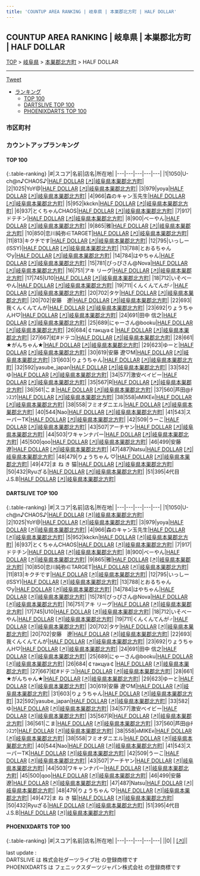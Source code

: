 ```yaml
---
title: 'COUNTUP AREA RANKING | 岐阜県 | 本巣郡北方町 | HALF DOLLAR'
---
```

## COUNTUP AREA RANKING | 岐阜県 | 本巣郡北方町 | HALF DOLLAR

[TOP](/darts/rank/) > [岐阜県](/darts/rank/岐阜県/) > [本巣郡北方町](/darts/rank/岐阜県/本巣郡北方町/) > HALF DOLLAR

___

<a href="https://twitter.com/share?ref_src=twsrc%5Etfw" data-text="COUNTUP AREA RANKING | 岐阜県本巣郡北方町HALF DOLLAR" class="twitter-share-button" data-hashtags="DARTSLIVE,PHOENIXDARTS,darts,ダーツ" data-show-count="false">Tweet</a>

* [ランキング](#カウントアップランキング)
    * [TOP 100](#top-100)
    * [DARTSLIVE TOP 100](#dartslive-top-100)
    * [PHOENIXDARTS TOP 100](#phoenixdarts-top-100)

### 市区町村

<ul>

</ul>

### カウントアップランキング

#### TOP 100



{:.table-ranking}
|#|スコア|名前|店名|所在地|
|---|---|---|---|---|
|1|1050|<span class="rank-name-dl">U-ch@n♪CHAOS♪</span>|<a href="/darts/rank/shops/d69a03368e0ae639774c926eb736cb5a.html">HALF DOLLAR</a> <a href="https://search.dartslive.com/jp/shop/d69a03368e0ae639774c926eb736cb5a">[↗]</a>|<a href="/darts/rank/岐阜県/本巣郡北方町">岐阜県本巣郡北方町</a>|
|2|1025|<span class="rank-name-dl">YoY@</span>|<a href="/darts/rank/shops/d69a03368e0ae639774c926eb736cb5a.html">HALF DOLLAR</a> <a href="https://search.dartslive.com/jp/shop/d69a03368e0ae639774c926eb736cb5a">[↗]</a>|<a href="/darts/rank/岐阜県/本巣郡北方町">岐阜県本巣郡北方町</a>|
|3|979|<span class="rank-name-dl">yoya</span>|<a href="/darts/rank/shops/d69a03368e0ae639774c926eb736cb5a.html">HALF DOLLAR</a> <a href="https://search.dartslive.com/jp/shop/d69a03368e0ae639774c926eb736cb5a">[↗]</a>|<a href="/darts/rank/岐阜県/本巣郡北方町">岐阜県本巣郡北方町</a>|
|4|966|<span class="rank-name-dl">森のキャン玉先生</span>|<a href="/darts/rank/shops/d69a03368e0ae639774c926eb736cb5a.html">HALF DOLLAR</a> <a href="https://search.dartslive.com/jp/shop/d69a03368e0ae639774c926eb736cb5a">[↗]</a>|<a href="/darts/rank/岐阜県/本巣郡北方町">岐阜県本巣郡北方町</a>|
|5|952|<span class="rank-name-dl">kkckn</span>|<a href="/darts/rank/shops/d69a03368e0ae639774c926eb736cb5a.html">HALF DOLLAR</a> <a href="https://search.dartslive.com/jp/shop/d69a03368e0ae639774c926eb736cb5a">[↗]</a>|<a href="/darts/rank/岐阜県/本巣郡北方町">岐阜県本巣郡北方町</a>|
|6|937|<span class="rank-name-dl">とくちゃんCHAOS</span>|<a href="/darts/rank/shops/d69a03368e0ae639774c926eb736cb5a.html">HALF DOLLAR</a> <a href="https://search.dartslive.com/jp/shop/d69a03368e0ae639774c926eb736cb5a">[↗]</a>|<a href="/darts/rank/岐阜県/本巣郡北方町">岐阜県本巣郡北方町</a>|
|7|917|<span class="rank-name-dl">ドテチン</span>|<a href="/darts/rank/shops/d69a03368e0ae639774c926eb736cb5a.html">HALF DOLLAR</a> <a href="https://search.dartslive.com/jp/shop/d69a03368e0ae639774c926eb736cb5a">[↗]</a>|<a href="/darts/rank/岐阜県/本巣郡北方町">岐阜県本巣郡北方町</a>|
|8|900|<span class="rank-name-dl">べーやん</span>|<a href="/darts/rank/shops/d69a03368e0ae639774c926eb736cb5a.html">HALF DOLLAR</a> <a href="https://search.dartslive.com/jp/shop/d69a03368e0ae639774c926eb736cb5a">[↗]</a>|<a href="/darts/rank/岐阜県/本巣郡北方町">岐阜県本巣郡北方町</a>|
|9|865|<span class="rank-name-dl">雅</span>|<a href="/darts/rank/shops/d69a03368e0ae639774c926eb736cb5a.html">HALF DOLLAR</a> <a href="https://search.dartslive.com/jp/shop/d69a03368e0ae639774c926eb736cb5a">[↗]</a>|<a href="/darts/rank/岐阜県/本巣郡北方町">岐阜県本巣郡北方町</a>|
|10|850|<span class="rank-name-dl">恋川純弥∈TARGET</span>|<a href="/darts/rank/shops/d69a03368e0ae639774c926eb736cb5a.html">HALF DOLLAR</a> <a href="https://search.dartslive.com/jp/shop/d69a03368e0ae639774c926eb736cb5a">[↗]</a>|<a href="/darts/rank/岐阜県/本巣郡北方町">岐阜県本巣郡北方町</a>|
|11|813|<span class="rank-name-dl">キクチです</span>|<a href="/darts/rank/shops/d69a03368e0ae639774c926eb736cb5a.html">HALF DOLLAR</a> <a href="https://search.dartslive.com/jp/shop/d69a03368e0ae639774c926eb736cb5a">[↗]</a>|<a href="/darts/rank/岐阜県/本巣郡北方町">岐阜県本巣郡北方町</a>|
|12|795|<span class="rank-name-dl">いっしー(ISSY)</span>|<a href="/darts/rank/shops/d69a03368e0ae639774c926eb736cb5a.html">HALF DOLLAR</a> <a href="https://search.dartslive.com/jp/shop/d69a03368e0ae639774c926eb736cb5a">[↗]</a>|<a href="/darts/rank/岐阜県/本巣郡北方町">岐阜県本巣郡北方町</a>|
|13|788|<span class="rank-name-dl">とおるちゃん♡y</span>|<a href="/darts/rank/shops/d69a03368e0ae639774c926eb736cb5a.html">HALF DOLLAR</a> <a href="https://search.dartslive.com/jp/shop/d69a03368e0ae639774c926eb736cb5a">[↗]</a>|<a href="/darts/rank/岐阜県/本巣郡北方町">岐阜県本巣郡北方町</a>|
|14|784|<span class="rank-name-dl">はやちゃん</span>|<a href="/darts/rank/shops/d69a03368e0ae639774c926eb736cb5a.html">HALF DOLLAR</a> <a href="https://search.dartslive.com/jp/shop/d69a03368e0ae639774c926eb736cb5a">[↗]</a>|<a href="/darts/rank/岐阜県/本巣郡北方町">岐阜県本巣郡北方町</a>|
|15|781|<span class="rank-name-dl">ぴっぴさん@Nova</span>|<a href="/darts/rank/shops/d69a03368e0ae639774c926eb736cb5a.html">HALF DOLLAR</a> <a href="https://search.dartslive.com/jp/shop/d69a03368e0ae639774c926eb736cb5a">[↗]</a>|<a href="/darts/rank/岐阜県/本巣郡北方町">岐阜県本巣郡北方町</a>|
|16|751|<span class="rank-name-dl">アキ リーグ</span>|<a href="/darts/rank/shops/d69a03368e0ae639774c926eb736cb5a.html">HALF DOLLAR</a> <a href="https://search.dartslive.com/jp/shop/d69a03368e0ae639774c926eb736cb5a">[↗]</a>|<a href="/darts/rank/岐阜県/本巣郡北方町">岐阜県本巣郡北方町</a>|
|17|745|<span class="rank-name-dl">U10</span>|<a href="/darts/rank/shops/d69a03368e0ae639774c926eb736cb5a.html">HALF DOLLAR</a> <a href="https://search.dartslive.com/jp/shop/d69a03368e0ae639774c926eb736cb5a">[↗]</a>|<a href="/darts/rank/岐阜県/本巣郡北方町">岐阜県本巣郡北方町</a>|
|18|712|<span class="rank-name-dl">いそべーやん</span>|<a href="/darts/rank/shops/d69a03368e0ae639774c926eb736cb5a.html">HALF DOLLAR</a> <a href="https://search.dartslive.com/jp/shop/d69a03368e0ae639774c926eb736cb5a">[↗]</a>|<a href="/darts/rank/岐阜県/本巣郡北方町">岐阜県本巣郡北方町</a>|
|19|711|<span class="rank-name-dl">くんくんてんが♂</span>|<a href="/darts/rank/shops/d69a03368e0ae639774c926eb736cb5a.html">HALF DOLLAR</a> <a href="https://search.dartslive.com/jp/shop/d69a03368e0ae639774c926eb736cb5a">[↗]</a>|<a href="/darts/rank/岐阜県/本巣郡北方町">岐阜県本巣郡北方町</a>|
|20|702|<span class="rank-name-dl">タケ</span>|<a href="/darts/rank/shops/d69a03368e0ae639774c926eb736cb5a.html">HALF DOLLAR</a> <a href="https://search.dartslive.com/jp/shop/d69a03368e0ae639774c926eb736cb5a">[↗]</a>|<a href="/darts/rank/岐阜県/本巣郡北方町">岐阜県本巣郡北方町</a>|
|20|702|<span class="rank-name-dl">安藤　遼</span>|<a href="/darts/rank/shops/d69a03368e0ae639774c926eb736cb5a.html">HALF DOLLAR</a> <a href="https://search.dartslive.com/jp/shop/d69a03368e0ae639774c926eb736cb5a">[↗]</a>|<a href="/darts/rank/岐阜県/本巣郡北方町">岐阜県本巣郡北方町</a>|
|22|693|<span class="rank-name-dl">我くんくんてんが</span>|<a href="/darts/rank/shops/d69a03368e0ae639774c926eb736cb5a.html">HALF DOLLAR</a> <a href="https://search.dartslive.com/jp/shop/d69a03368e0ae639774c926eb736cb5a">[↗]</a>|<a href="/darts/rank/岐阜県/本巣郡北方町">岐阜県本巣郡北方町</a>|
|23|692|<span class="rank-name-dl">りょうちゃんH♡</span>|<a href="/darts/rank/shops/d69a03368e0ae639774c926eb736cb5a.html">HALF DOLLAR</a> <a href="https://search.dartslive.com/jp/shop/d69a03368e0ae639774c926eb736cb5a">[↗]</a>|<a href="/darts/rank/岐阜県/本巣郡北方町">岐阜県本巣郡北方町</a>|
|24|691|<span class="rank-name-dl">田中 信之</span>|<a href="/darts/rank/shops/d69a03368e0ae639774c926eb736cb5a.html">HALF DOLLAR</a> <a href="https://search.dartslive.com/jp/shop/d69a03368e0ae639774c926eb736cb5a">[↗]</a>|<a href="/darts/rank/岐阜県/本巣郡北方町">岐阜県本巣郡北方町</a>|
|25|689|<span class="rank-name-dl">にゃーさん@booku</span>|<a href="/darts/rank/shops/d69a03368e0ae639774c926eb736cb5a.html">HALF DOLLAR</a> <a href="https://search.dartslive.com/jp/shop/d69a03368e0ae639774c926eb736cb5a">[↗]</a>|<a href="/darts/rank/岐阜県/本巣郡北方町">岐阜県本巣郡北方町</a>|
|26|684|<span class="rank-name-dl">￠такцуа￠</span>|<a href="/darts/rank/shops/d69a03368e0ae639774c926eb736cb5a.html">HALF DOLLAR</a> <a href="https://search.dartslive.com/jp/shop/d69a03368e0ae639774c926eb736cb5a">[↗]</a>|<a href="/darts/rank/岐阜県/本巣郡北方町">岐阜県本巣郡北方町</a>|
|27|667|<span class="rank-name-dl">虹#ドテコ</span>|<a href="/darts/rank/shops/d69a03368e0ae639774c926eb736cb5a.html">HALF DOLLAR</a> <a href="https://search.dartslive.com/jp/shop/d69a03368e0ae639774c926eb736cb5a">[↗]</a>|<a href="/darts/rank/岐阜県/本巣郡北方町">岐阜県本巣郡北方町</a>|
|28|661|<span class="rank-name-dl">★がんちゃん★</span>|<a href="/darts/rank/shops/d69a03368e0ae639774c926eb736cb5a.html">HALF DOLLAR</a> <a href="https://search.dartslive.com/jp/shop/d69a03368e0ae639774c926eb736cb5a">[↗]</a>|<a href="/darts/rank/岐阜県/本巣郡北方町">岐阜県本巣郡北方町</a>|
|29|623|<span class="rank-name-dl">ゆーと</span>|<a href="/darts/rank/shops/d69a03368e0ae639774c926eb736cb5a.html">HALF DOLLAR</a> <a href="https://search.dartslive.com/jp/shop/d69a03368e0ae639774c926eb736cb5a">[↗]</a>|<a href="/darts/rank/岐阜県/本巣郡北方町">岐阜県本巣郡北方町</a>|
|30|619|<span class="rank-name-dl">安藤 遼♡M</span>|<a href="/darts/rank/shops/d69a03368e0ae639774c926eb736cb5a.html">HALF DOLLAR</a> <a href="https://search.dartslive.com/jp/shop/d69a03368e0ae639774c926eb736cb5a">[↗]</a>|<a href="/darts/rank/岐阜県/本巣郡北方町">岐阜県本巣郡北方町</a>|
|31|603|<span class="rank-name-dl">りょうちゃん</span>|<a href="/darts/rank/shops/d69a03368e0ae639774c926eb736cb5a.html">HALF DOLLAR</a> <a href="https://search.dartslive.com/jp/shop/d69a03368e0ae639774c926eb736cb5a">[↗]</a>|<a href="/darts/rank/岐阜県/本巣郡北方町">岐阜県本巣郡北方町</a>|
|32|592|<span class="rank-name-dl">yasube_japan</span>|<a href="/darts/rank/shops/d69a03368e0ae639774c926eb736cb5a.html">HALF DOLLAR</a> <a href="https://search.dartslive.com/jp/shop/d69a03368e0ae639774c926eb736cb5a">[↗]</a>|<a href="/darts/rank/岐阜県/本巣郡北方町">岐阜県本巣郡北方町</a>|
|33|582|<span class="rank-name-dl">ゆ</span>|<a href="/darts/rank/shops/d69a03368e0ae639774c926eb736cb5a.html">HALF DOLLAR</a> <a href="https://search.dartslive.com/jp/shop/d69a03368e0ae639774c926eb736cb5a">[↗]</a>|<a href="/darts/rank/岐阜県/本巣郡北方町">岐阜県本巣郡北方町</a>|
|34|577|<span class="rank-name-dl">激安ベイビー</span>|<a href="/darts/rank/shops/d69a03368e0ae639774c926eb736cb5a.html">HALF DOLLAR</a> <a href="https://search.dartslive.com/jp/shop/d69a03368e0ae639774c926eb736cb5a">[↗]</a>|<a href="/darts/rank/岐阜県/本巣郡北方町">岐阜県本巣郡北方町</a>|
|35|567|<span class="rank-name-dl">R</span>|<a href="/darts/rank/shops/d69a03368e0ae639774c926eb736cb5a.html">HALF DOLLAR</a> <a href="https://search.dartslive.com/jp/shop/d69a03368e0ae639774c926eb736cb5a">[↗]</a>|<a href="/darts/rank/岐阜県/本巣郡北方町">岐阜県本巣郡北方町</a>|
|36|561|<span class="rank-name-dl">こま</span>|<a href="/darts/rank/shops/d69a03368e0ae639774c926eb736cb5a.html">HALF DOLLAR</a> <a href="https://search.dartslive.com/jp/shop/d69a03368e0ae639774c926eb736cb5a">[↗]</a>|<a href="/darts/rank/岐阜県/本巣郡北方町">岐阜県本巣郡北方町</a>|
|37|560|<span class="rank-name-dl">芦田@ﾁﾝｽｺｳ</span>|<a href="/darts/rank/shops/d69a03368e0ae639774c926eb736cb5a.html">HALF DOLLAR</a> <a href="https://search.dartslive.com/jp/shop/d69a03368e0ae639774c926eb736cb5a">[↗]</a>|<a href="/darts/rank/岐阜県/本巣郡北方町">岐阜県本巣郡北方町</a>|
|38|558|<span class="rank-name-dl">ฅMIKEฅ</span>|<a href="/darts/rank/shops/d69a03368e0ae639774c926eb736cb5a.html">HALF DOLLAR</a> <a href="https://search.dartslive.com/jp/shop/d69a03368e0ae639774c926eb736cb5a">[↗]</a>|<a href="/darts/rank/岐阜県/本巣郡北方町">岐阜県本巣郡北方町</a>|
|38|558|<span class="rank-name-dl">フミオダニエル</span>|<a href="/darts/rank/shops/d69a03368e0ae639774c926eb736cb5a.html">HALF DOLLAR</a> <a href="https://search.dartslive.com/jp/shop/d69a03368e0ae639774c926eb736cb5a">[↗]</a>|<a href="/darts/rank/岐阜県/本巣郡北方町">岐阜県本巣郡北方町</a>|
|40|544|<span class="rank-name-dl">Nao</span>|<a href="/darts/rank/shops/d69a03368e0ae639774c926eb736cb5a.html">HALF DOLLAR</a> <a href="https://search.dartslive.com/jp/shop/d69a03368e0ae639774c926eb736cb5a">[↗]</a>|<a href="/darts/rank/岐阜県/本巣郡北方町">岐阜県本巣郡北方町</a>|
|41|543|<span class="rank-name-dl">スーパーTK</span>|<a href="/darts/rank/shops/d69a03368e0ae639774c926eb736cb5a.html">HALF DOLLAR</a> <a href="https://search.dartslive.com/jp/shop/d69a03368e0ae639774c926eb736cb5a">[↗]</a>|<a href="/darts/rank/岐阜県/本巣郡北方町">岐阜県本巣郡北方町</a>|
|42|509|<span class="rank-name-dl">うーこ</span>|<a href="/darts/rank/shops/d69a03368e0ae639774c926eb736cb5a.html">HALF DOLLAR</a> <a href="https://search.dartslive.com/jp/shop/d69a03368e0ae639774c926eb736cb5a">[↗]</a>|<a href="/darts/rank/岐阜県/本巣郡北方町">岐阜県本巣郡北方町</a>|
|43|507|<span class="rank-name-dl">アーチヤン</span>|<a href="/darts/rank/shops/d69a03368e0ae639774c926eb736cb5a.html">HALF DOLLAR</a> <a href="https://search.dartslive.com/jp/shop/d69a03368e0ae639774c926eb736cb5a">[↗]</a>|<a href="/darts/rank/岐阜県/本巣郡北方町">岐阜県本巣郡北方町</a>|
|44|503|<span class="rank-name-dl">ワキャンナパー</span>|<a href="/darts/rank/shops/d69a03368e0ae639774c926eb736cb5a.html">HALF DOLLAR</a> <a href="https://search.dartslive.com/jp/shop/d69a03368e0ae639774c926eb736cb5a">[↗]</a>|<a href="/darts/rank/岐阜県/本巣郡北方町">岐阜県本巣郡北方町</a>|
|45|500|<span class="rank-name-dl">qoo</span>|<a href="/darts/rank/shops/d69a03368e0ae639774c926eb736cb5a.html">HALF DOLLAR</a> <a href="https://search.dartslive.com/jp/shop/d69a03368e0ae639774c926eb736cb5a">[↗]</a>|<a href="/darts/rank/岐阜県/本巣郡北方町">岐阜県本巣郡北方町</a>|
|46|499|<span class="rank-name-dl">安藤 遼</span>|<a href="/darts/rank/shops/d69a03368e0ae639774c926eb736cb5a.html">HALF DOLLAR</a> <a href="https://search.dartslive.com/jp/shop/d69a03368e0ae639774c926eb736cb5a">[↗]</a>|<a href="/darts/rank/岐阜県/本巣郡北方町">岐阜県本巣郡北方町</a>|
|47|487|<span class="rank-name-dl">Natsu</span>|<a href="/darts/rank/shops/d69a03368e0ae639774c926eb736cb5a.html">HALF DOLLAR</a> <a href="https://search.dartslive.com/jp/shop/d69a03368e0ae639774c926eb736cb5a">[↗]</a>|<a href="/darts/rank/岐阜県/本巣郡北方町">岐阜県本巣郡北方町</a>|
|48|479|<span class="rank-name-dl">りょうちゃん ♡</span>|<a href="/darts/rank/shops/d69a03368e0ae639774c926eb736cb5a.html">HALF DOLLAR</a> <a href="https://search.dartslive.com/jp/shop/d69a03368e0ae639774c926eb736cb5a">[↗]</a>|<a href="/darts/rank/岐阜県/本巣郡北方町">岐阜県本巣郡北方町</a>|
|49|472|<span class="rank-name-dl">ま ね き 猫</span>|<a href="/darts/rank/shops/d69a03368e0ae639774c926eb736cb5a.html">HALF DOLLAR</a> <a href="https://search.dartslive.com/jp/shop/d69a03368e0ae639774c926eb736cb5a">[↗]</a>|<a href="/darts/rank/岐阜県/本巣郡北方町">岐阜県本巣郡北方町</a>|
|50|432|<span class="rank-name-dl">Ryuざる</span>|<a href="/darts/rank/shops/d69a03368e0ae639774c926eb736cb5a.html">HALF DOLLAR</a> <a href="https://search.dartslive.com/jp/shop/d69a03368e0ae639774c926eb736cb5a">[↗]</a>|<a href="/darts/rank/岐阜県/本巣郡北方町">岐阜県本巣郡北方町</a>|
|51|395|<span class="rank-name-dl">4代目J.S.B</span>|<a href="/darts/rank/shops/d69a03368e0ae639774c926eb736cb5a.html">HALF DOLLAR</a> <a href="https://search.dartslive.com/jp/shop/d69a03368e0ae639774c926eb736cb5a">[↗]</a>|<a href="/darts/rank/岐阜県/本巣郡北方町">岐阜県本巣郡北方町</a>|


#### DARTSLIVE TOP 100



{:.table-ranking}
|#|スコア|名前|店名|所在地|
|---|---|---|---|---|
|1|1050|<span class="rank-name-dl">U-ch@n♪CHAOS♪</span>|<a href="/darts/rank/shops/d69a03368e0ae639774c926eb736cb5a.html">HALF DOLLAR</a> <a href="https://search.dartslive.com/jp/shop/d69a03368e0ae639774c926eb736cb5a">[↗]</a>|<a href="/darts/rank/岐阜県/本巣郡北方町">岐阜県本巣郡北方町</a>|
|2|1025|<span class="rank-name-dl">YoY@</span>|<a href="/darts/rank/shops/d69a03368e0ae639774c926eb736cb5a.html">HALF DOLLAR</a> <a href="https://search.dartslive.com/jp/shop/d69a03368e0ae639774c926eb736cb5a">[↗]</a>|<a href="/darts/rank/岐阜県/本巣郡北方町">岐阜県本巣郡北方町</a>|
|3|979|<span class="rank-name-dl">yoya</span>|<a href="/darts/rank/shops/d69a03368e0ae639774c926eb736cb5a.html">HALF DOLLAR</a> <a href="https://search.dartslive.com/jp/shop/d69a03368e0ae639774c926eb736cb5a">[↗]</a>|<a href="/darts/rank/岐阜県/本巣郡北方町">岐阜県本巣郡北方町</a>|
|4|966|<span class="rank-name-dl">森のキャン玉先生</span>|<a href="/darts/rank/shops/d69a03368e0ae639774c926eb736cb5a.html">HALF DOLLAR</a> <a href="https://search.dartslive.com/jp/shop/d69a03368e0ae639774c926eb736cb5a">[↗]</a>|<a href="/darts/rank/岐阜県/本巣郡北方町">岐阜県本巣郡北方町</a>|
|5|952|<span class="rank-name-dl">kkckn</span>|<a href="/darts/rank/shops/d69a03368e0ae639774c926eb736cb5a.html">HALF DOLLAR</a> <a href="https://search.dartslive.com/jp/shop/d69a03368e0ae639774c926eb736cb5a">[↗]</a>|<a href="/darts/rank/岐阜県/本巣郡北方町">岐阜県本巣郡北方町</a>|
|6|937|<span class="rank-name-dl">とくちゃんCHAOS</span>|<a href="/darts/rank/shops/d69a03368e0ae639774c926eb736cb5a.html">HALF DOLLAR</a> <a href="https://search.dartslive.com/jp/shop/d69a03368e0ae639774c926eb736cb5a">[↗]</a>|<a href="/darts/rank/岐阜県/本巣郡北方町">岐阜県本巣郡北方町</a>|
|7|917|<span class="rank-name-dl">ドテチン</span>|<a href="/darts/rank/shops/d69a03368e0ae639774c926eb736cb5a.html">HALF DOLLAR</a> <a href="https://search.dartslive.com/jp/shop/d69a03368e0ae639774c926eb736cb5a">[↗]</a>|<a href="/darts/rank/岐阜県/本巣郡北方町">岐阜県本巣郡北方町</a>|
|8|900|<span class="rank-name-dl">べーやん</span>|<a href="/darts/rank/shops/d69a03368e0ae639774c926eb736cb5a.html">HALF DOLLAR</a> <a href="https://search.dartslive.com/jp/shop/d69a03368e0ae639774c926eb736cb5a">[↗]</a>|<a href="/darts/rank/岐阜県/本巣郡北方町">岐阜県本巣郡北方町</a>|
|9|865|<span class="rank-name-dl">雅</span>|<a href="/darts/rank/shops/d69a03368e0ae639774c926eb736cb5a.html">HALF DOLLAR</a> <a href="https://search.dartslive.com/jp/shop/d69a03368e0ae639774c926eb736cb5a">[↗]</a>|<a href="/darts/rank/岐阜県/本巣郡北方町">岐阜県本巣郡北方町</a>|
|10|850|<span class="rank-name-dl">恋川純弥∈TARGET</span>|<a href="/darts/rank/shops/d69a03368e0ae639774c926eb736cb5a.html">HALF DOLLAR</a> <a href="https://search.dartslive.com/jp/shop/d69a03368e0ae639774c926eb736cb5a">[↗]</a>|<a href="/darts/rank/岐阜県/本巣郡北方町">岐阜県本巣郡北方町</a>|
|11|813|<span class="rank-name-dl">キクチです</span>|<a href="/darts/rank/shops/d69a03368e0ae639774c926eb736cb5a.html">HALF DOLLAR</a> <a href="https://search.dartslive.com/jp/shop/d69a03368e0ae639774c926eb736cb5a">[↗]</a>|<a href="/darts/rank/岐阜県/本巣郡北方町">岐阜県本巣郡北方町</a>|
|12|795|<span class="rank-name-dl">いっしー(ISSY)</span>|<a href="/darts/rank/shops/d69a03368e0ae639774c926eb736cb5a.html">HALF DOLLAR</a> <a href="https://search.dartslive.com/jp/shop/d69a03368e0ae639774c926eb736cb5a">[↗]</a>|<a href="/darts/rank/岐阜県/本巣郡北方町">岐阜県本巣郡北方町</a>|
|13|788|<span class="rank-name-dl">とおるちゃん♡y</span>|<a href="/darts/rank/shops/d69a03368e0ae639774c926eb736cb5a.html">HALF DOLLAR</a> <a href="https://search.dartslive.com/jp/shop/d69a03368e0ae639774c926eb736cb5a">[↗]</a>|<a href="/darts/rank/岐阜県/本巣郡北方町">岐阜県本巣郡北方町</a>|
|14|784|<span class="rank-name-dl">はやちゃん</span>|<a href="/darts/rank/shops/d69a03368e0ae639774c926eb736cb5a.html">HALF DOLLAR</a> <a href="https://search.dartslive.com/jp/shop/d69a03368e0ae639774c926eb736cb5a">[↗]</a>|<a href="/darts/rank/岐阜県/本巣郡北方町">岐阜県本巣郡北方町</a>|
|15|781|<span class="rank-name-dl">ぴっぴさん@Nova</span>|<a href="/darts/rank/shops/d69a03368e0ae639774c926eb736cb5a.html">HALF DOLLAR</a> <a href="https://search.dartslive.com/jp/shop/d69a03368e0ae639774c926eb736cb5a">[↗]</a>|<a href="/darts/rank/岐阜県/本巣郡北方町">岐阜県本巣郡北方町</a>|
|16|751|<span class="rank-name-dl">アキ リーグ</span>|<a href="/darts/rank/shops/d69a03368e0ae639774c926eb736cb5a.html">HALF DOLLAR</a> <a href="https://search.dartslive.com/jp/shop/d69a03368e0ae639774c926eb736cb5a">[↗]</a>|<a href="/darts/rank/岐阜県/本巣郡北方町">岐阜県本巣郡北方町</a>|
|17|745|<span class="rank-name-dl">U10</span>|<a href="/darts/rank/shops/d69a03368e0ae639774c926eb736cb5a.html">HALF DOLLAR</a> <a href="https://search.dartslive.com/jp/shop/d69a03368e0ae639774c926eb736cb5a">[↗]</a>|<a href="/darts/rank/岐阜県/本巣郡北方町">岐阜県本巣郡北方町</a>|
|18|712|<span class="rank-name-dl">いそべーやん</span>|<a href="/darts/rank/shops/d69a03368e0ae639774c926eb736cb5a.html">HALF DOLLAR</a> <a href="https://search.dartslive.com/jp/shop/d69a03368e0ae639774c926eb736cb5a">[↗]</a>|<a href="/darts/rank/岐阜県/本巣郡北方町">岐阜県本巣郡北方町</a>|
|19|711|<span class="rank-name-dl">くんくんてんが♂</span>|<a href="/darts/rank/shops/d69a03368e0ae639774c926eb736cb5a.html">HALF DOLLAR</a> <a href="https://search.dartslive.com/jp/shop/d69a03368e0ae639774c926eb736cb5a">[↗]</a>|<a href="/darts/rank/岐阜県/本巣郡北方町">岐阜県本巣郡北方町</a>|
|20|702|<span class="rank-name-dl">タケ</span>|<a href="/darts/rank/shops/d69a03368e0ae639774c926eb736cb5a.html">HALF DOLLAR</a> <a href="https://search.dartslive.com/jp/shop/d69a03368e0ae639774c926eb736cb5a">[↗]</a>|<a href="/darts/rank/岐阜県/本巣郡北方町">岐阜県本巣郡北方町</a>|
|20|702|<span class="rank-name-dl">安藤　遼</span>|<a href="/darts/rank/shops/d69a03368e0ae639774c926eb736cb5a.html">HALF DOLLAR</a> <a href="https://search.dartslive.com/jp/shop/d69a03368e0ae639774c926eb736cb5a">[↗]</a>|<a href="/darts/rank/岐阜県/本巣郡北方町">岐阜県本巣郡北方町</a>|
|22|693|<span class="rank-name-dl">我くんくんてんが</span>|<a href="/darts/rank/shops/d69a03368e0ae639774c926eb736cb5a.html">HALF DOLLAR</a> <a href="https://search.dartslive.com/jp/shop/d69a03368e0ae639774c926eb736cb5a">[↗]</a>|<a href="/darts/rank/岐阜県/本巣郡北方町">岐阜県本巣郡北方町</a>|
|23|692|<span class="rank-name-dl">りょうちゃんH♡</span>|<a href="/darts/rank/shops/d69a03368e0ae639774c926eb736cb5a.html">HALF DOLLAR</a> <a href="https://search.dartslive.com/jp/shop/d69a03368e0ae639774c926eb736cb5a">[↗]</a>|<a href="/darts/rank/岐阜県/本巣郡北方町">岐阜県本巣郡北方町</a>|
|24|691|<span class="rank-name-dl">田中 信之</span>|<a href="/darts/rank/shops/d69a03368e0ae639774c926eb736cb5a.html">HALF DOLLAR</a> <a href="https://search.dartslive.com/jp/shop/d69a03368e0ae639774c926eb736cb5a">[↗]</a>|<a href="/darts/rank/岐阜県/本巣郡北方町">岐阜県本巣郡北方町</a>|
|25|689|<span class="rank-name-dl">にゃーさん@booku</span>|<a href="/darts/rank/shops/d69a03368e0ae639774c926eb736cb5a.html">HALF DOLLAR</a> <a href="https://search.dartslive.com/jp/shop/d69a03368e0ae639774c926eb736cb5a">[↗]</a>|<a href="/darts/rank/岐阜県/本巣郡北方町">岐阜県本巣郡北方町</a>|
|26|684|<span class="rank-name-dl">￠такцуа￠</span>|<a href="/darts/rank/shops/d69a03368e0ae639774c926eb736cb5a.html">HALF DOLLAR</a> <a href="https://search.dartslive.com/jp/shop/d69a03368e0ae639774c926eb736cb5a">[↗]</a>|<a href="/darts/rank/岐阜県/本巣郡北方町">岐阜県本巣郡北方町</a>|
|27|667|<span class="rank-name-dl">虹#ドテコ</span>|<a href="/darts/rank/shops/d69a03368e0ae639774c926eb736cb5a.html">HALF DOLLAR</a> <a href="https://search.dartslive.com/jp/shop/d69a03368e0ae639774c926eb736cb5a">[↗]</a>|<a href="/darts/rank/岐阜県/本巣郡北方町">岐阜県本巣郡北方町</a>|
|28|661|<span class="rank-name-dl">★がんちゃん★</span>|<a href="/darts/rank/shops/d69a03368e0ae639774c926eb736cb5a.html">HALF DOLLAR</a> <a href="https://search.dartslive.com/jp/shop/d69a03368e0ae639774c926eb736cb5a">[↗]</a>|<a href="/darts/rank/岐阜県/本巣郡北方町">岐阜県本巣郡北方町</a>|
|29|623|<span class="rank-name-dl">ゆーと</span>|<a href="/darts/rank/shops/d69a03368e0ae639774c926eb736cb5a.html">HALF DOLLAR</a> <a href="https://search.dartslive.com/jp/shop/d69a03368e0ae639774c926eb736cb5a">[↗]</a>|<a href="/darts/rank/岐阜県/本巣郡北方町">岐阜県本巣郡北方町</a>|
|30|619|<span class="rank-name-dl">安藤 遼♡M</span>|<a href="/darts/rank/shops/d69a03368e0ae639774c926eb736cb5a.html">HALF DOLLAR</a> <a href="https://search.dartslive.com/jp/shop/d69a03368e0ae639774c926eb736cb5a">[↗]</a>|<a href="/darts/rank/岐阜県/本巣郡北方町">岐阜県本巣郡北方町</a>|
|31|603|<span class="rank-name-dl">りょうちゃん</span>|<a href="/darts/rank/shops/d69a03368e0ae639774c926eb736cb5a.html">HALF DOLLAR</a> <a href="https://search.dartslive.com/jp/shop/d69a03368e0ae639774c926eb736cb5a">[↗]</a>|<a href="/darts/rank/岐阜県/本巣郡北方町">岐阜県本巣郡北方町</a>|
|32|592|<span class="rank-name-dl">yasube_japan</span>|<a href="/darts/rank/shops/d69a03368e0ae639774c926eb736cb5a.html">HALF DOLLAR</a> <a href="https://search.dartslive.com/jp/shop/d69a03368e0ae639774c926eb736cb5a">[↗]</a>|<a href="/darts/rank/岐阜県/本巣郡北方町">岐阜県本巣郡北方町</a>|
|33|582|<span class="rank-name-dl">ゆ</span>|<a href="/darts/rank/shops/d69a03368e0ae639774c926eb736cb5a.html">HALF DOLLAR</a> <a href="https://search.dartslive.com/jp/shop/d69a03368e0ae639774c926eb736cb5a">[↗]</a>|<a href="/darts/rank/岐阜県/本巣郡北方町">岐阜県本巣郡北方町</a>|
|34|577|<span class="rank-name-dl">激安ベイビー</span>|<a href="/darts/rank/shops/d69a03368e0ae639774c926eb736cb5a.html">HALF DOLLAR</a> <a href="https://search.dartslive.com/jp/shop/d69a03368e0ae639774c926eb736cb5a">[↗]</a>|<a href="/darts/rank/岐阜県/本巣郡北方町">岐阜県本巣郡北方町</a>|
|35|567|<span class="rank-name-dl">R</span>|<a href="/darts/rank/shops/d69a03368e0ae639774c926eb736cb5a.html">HALF DOLLAR</a> <a href="https://search.dartslive.com/jp/shop/d69a03368e0ae639774c926eb736cb5a">[↗]</a>|<a href="/darts/rank/岐阜県/本巣郡北方町">岐阜県本巣郡北方町</a>|
|36|561|<span class="rank-name-dl">こま</span>|<a href="/darts/rank/shops/d69a03368e0ae639774c926eb736cb5a.html">HALF DOLLAR</a> <a href="https://search.dartslive.com/jp/shop/d69a03368e0ae639774c926eb736cb5a">[↗]</a>|<a href="/darts/rank/岐阜県/本巣郡北方町">岐阜県本巣郡北方町</a>|
|37|560|<span class="rank-name-dl">芦田@ﾁﾝｽｺｳ</span>|<a href="/darts/rank/shops/d69a03368e0ae639774c926eb736cb5a.html">HALF DOLLAR</a> <a href="https://search.dartslive.com/jp/shop/d69a03368e0ae639774c926eb736cb5a">[↗]</a>|<a href="/darts/rank/岐阜県/本巣郡北方町">岐阜県本巣郡北方町</a>|
|38|558|<span class="rank-name-dl">ฅMIKEฅ</span>|<a href="/darts/rank/shops/d69a03368e0ae639774c926eb736cb5a.html">HALF DOLLAR</a> <a href="https://search.dartslive.com/jp/shop/d69a03368e0ae639774c926eb736cb5a">[↗]</a>|<a href="/darts/rank/岐阜県/本巣郡北方町">岐阜県本巣郡北方町</a>|
|38|558|<span class="rank-name-dl">フミオダニエル</span>|<a href="/darts/rank/shops/d69a03368e0ae639774c926eb736cb5a.html">HALF DOLLAR</a> <a href="https://search.dartslive.com/jp/shop/d69a03368e0ae639774c926eb736cb5a">[↗]</a>|<a href="/darts/rank/岐阜県/本巣郡北方町">岐阜県本巣郡北方町</a>|
|40|544|<span class="rank-name-dl">Nao</span>|<a href="/darts/rank/shops/d69a03368e0ae639774c926eb736cb5a.html">HALF DOLLAR</a> <a href="https://search.dartslive.com/jp/shop/d69a03368e0ae639774c926eb736cb5a">[↗]</a>|<a href="/darts/rank/岐阜県/本巣郡北方町">岐阜県本巣郡北方町</a>|
|41|543|<span class="rank-name-dl">スーパーTK</span>|<a href="/darts/rank/shops/d69a03368e0ae639774c926eb736cb5a.html">HALF DOLLAR</a> <a href="https://search.dartslive.com/jp/shop/d69a03368e0ae639774c926eb736cb5a">[↗]</a>|<a href="/darts/rank/岐阜県/本巣郡北方町">岐阜県本巣郡北方町</a>|
|42|509|<span class="rank-name-dl">うーこ</span>|<a href="/darts/rank/shops/d69a03368e0ae639774c926eb736cb5a.html">HALF DOLLAR</a> <a href="https://search.dartslive.com/jp/shop/d69a03368e0ae639774c926eb736cb5a">[↗]</a>|<a href="/darts/rank/岐阜県/本巣郡北方町">岐阜県本巣郡北方町</a>|
|43|507|<span class="rank-name-dl">アーチヤン</span>|<a href="/darts/rank/shops/d69a03368e0ae639774c926eb736cb5a.html">HALF DOLLAR</a> <a href="https://search.dartslive.com/jp/shop/d69a03368e0ae639774c926eb736cb5a">[↗]</a>|<a href="/darts/rank/岐阜県/本巣郡北方町">岐阜県本巣郡北方町</a>|
|44|503|<span class="rank-name-dl">ワキャンナパー</span>|<a href="/darts/rank/shops/d69a03368e0ae639774c926eb736cb5a.html">HALF DOLLAR</a> <a href="https://search.dartslive.com/jp/shop/d69a03368e0ae639774c926eb736cb5a">[↗]</a>|<a href="/darts/rank/岐阜県/本巣郡北方町">岐阜県本巣郡北方町</a>|
|45|500|<span class="rank-name-dl">qoo</span>|<a href="/darts/rank/shops/d69a03368e0ae639774c926eb736cb5a.html">HALF DOLLAR</a> <a href="https://search.dartslive.com/jp/shop/d69a03368e0ae639774c926eb736cb5a">[↗]</a>|<a href="/darts/rank/岐阜県/本巣郡北方町">岐阜県本巣郡北方町</a>|
|46|499|<span class="rank-name-dl">安藤 遼</span>|<a href="/darts/rank/shops/d69a03368e0ae639774c926eb736cb5a.html">HALF DOLLAR</a> <a href="https://search.dartslive.com/jp/shop/d69a03368e0ae639774c926eb736cb5a">[↗]</a>|<a href="/darts/rank/岐阜県/本巣郡北方町">岐阜県本巣郡北方町</a>|
|47|487|<span class="rank-name-dl">Natsu</span>|<a href="/darts/rank/shops/d69a03368e0ae639774c926eb736cb5a.html">HALF DOLLAR</a> <a href="https://search.dartslive.com/jp/shop/d69a03368e0ae639774c926eb736cb5a">[↗]</a>|<a href="/darts/rank/岐阜県/本巣郡北方町">岐阜県本巣郡北方町</a>|
|48|479|<span class="rank-name-dl">りょうちゃん ♡</span>|<a href="/darts/rank/shops/d69a03368e0ae639774c926eb736cb5a.html">HALF DOLLAR</a> <a href="https://search.dartslive.com/jp/shop/d69a03368e0ae639774c926eb736cb5a">[↗]</a>|<a href="/darts/rank/岐阜県/本巣郡北方町">岐阜県本巣郡北方町</a>|
|49|472|<span class="rank-name-dl">ま ね き 猫</span>|<a href="/darts/rank/shops/d69a03368e0ae639774c926eb736cb5a.html">HALF DOLLAR</a> <a href="https://search.dartslive.com/jp/shop/d69a03368e0ae639774c926eb736cb5a">[↗]</a>|<a href="/darts/rank/岐阜県/本巣郡北方町">岐阜県本巣郡北方町</a>|
|50|432|<span class="rank-name-dl">Ryuざる</span>|<a href="/darts/rank/shops/d69a03368e0ae639774c926eb736cb5a.html">HALF DOLLAR</a> <a href="https://search.dartslive.com/jp/shop/d69a03368e0ae639774c926eb736cb5a">[↗]</a>|<a href="/darts/rank/岐阜県/本巣郡北方町">岐阜県本巣郡北方町</a>|
|51|395|<span class="rank-name-dl">4代目J.S.B</span>|<a href="/darts/rank/shops/d69a03368e0ae639774c926eb736cb5a.html">HALF DOLLAR</a> <a href="https://search.dartslive.com/jp/shop/d69a03368e0ae639774c926eb736cb5a">[↗]</a>|<a href="/darts/rank/岐阜県/本巣郡北方町">岐阜県本巣郡北方町</a>|


#### PHOENIXDARTS TOP 100



{:.table-ranking}
|#|スコア|名前|店名|所在地|
|---|---|---|---|---|
||0|<span class="rank-name-dl"> </span>|<a href="/darts/rank/shops/.html"></a> <a href="">[↗]</a>|<a href="/darts/rank//"></a>|


<div class="footer border-top border-gray-light mt-5 pt-3 text-right text-gray">
    last update : <span style="font-weight: italic" id="foot_last_modified"></span><br />
    DARTSLIVE は 株式会社ダーツライブ社 の登録商標です<br />
    PHOENIXDARTS は フェニックスダーツジャパン株式会社 の登録商標です<br />
</div>

<script src="https://cdnjs.cloudflare.com/ajax/libs/jquery.tablesorter/2.31.3/js/jquery.tablesorter.min.js" integrity="sha512-qzgd5cYSZcosqpzpn7zF2ZId8f/8CHmFKZ8j7mU4OUXTNRd5g+ZHBPsgKEwoqxCtdQvExE5LprwwPAgoicguNg==" crossorigin="anonymous" referrerpolicy="no-referrer"></script>
<link rel="stylesheet" href="https://cdnjs.cloudflare.com/ajax/libs/jquery.tablesorter/2.31.3/css/theme.default.min.css" integrity="sha512-wghhOJkjQX0Lh3NSWvNKeZ0ZpNn+SPVXX1Qyc9OCaogADktxrBiBdKGDoqVUOyhStvMBmJQ8ZdMHiR3wuEq8+w==" crossorigin="anonymous" referrerpolicy="no-referrer" />
<script>
$(function() {
    $(".table-ranking").tablesorter({sortList:[[0, 0]]});
    $("#foot_last_modified").text(formatDate(new Date(document.lastModified), 'yyyy-MM-dd HH:mm:ss'));
});
</script>

<script async src="https://platform.twitter.com/widgets.js" charset="utf-8"></script>